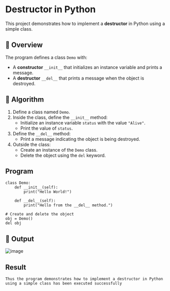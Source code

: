 # Destructor in Python

This project demonstrates how to implement a **destructor** in Python using a simple class.

## 🚀 Overview

The program defines a class `Demo` with:

- A **constructor** `__init__` that initializes an instance variable and prints a message.
- A **destructor** `__del__` that prints a message when the object is destroyed.

## 🧠 Algorithm

1. Define a class named `Demo`.
2. Inside the class, define the `__init__` method:
   - Initialize an instance variable `status` with the value `"Alive"`.
   - Print the value of `status`.
3. Define the `__del__` method:
   - Print a message indicating the object is being destroyed.
4. Outside the class:
   - Create an instance of the `Demo` class.
   - Delete the object using the `del` keyword.
## Program
```
class Demo:
    def __init__(self):
        print("Hello World!")

    def __del__(self):
        print("Hello from the __del__ method.")

# Create and delete the object
obj = Demo()
del obj
```

## 🧪 Output
![image](https://github.com/user-attachments/assets/5c50e5a0-1cbe-40e1-9055-d8ea9c424e85)


## Result
```
Thus the program demonstrates how to implement a destructor in Python using a simple class has been executed successfully
```

